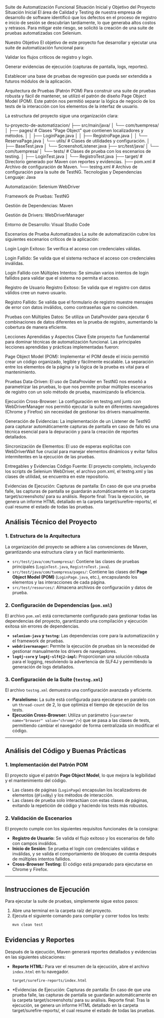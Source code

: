 



Suite de Automatización Funcional
Situación Inicial y Objetivo del Proyecto
Situación Inicial
El área de Calidad y Testing de nuestra empresa de desarrollo de software identificó que los defectos en el proceso de registro e inicio de sesión se descubrían tardíamente, lo que generaba altos costos y retrasos. Para mitigar este riesgo, se solicitó la creación de una suite de pruebas automatizadas con Selenium.

Nuestro Objetivo
El objetivo de este proyecto fue desarrollar y ejecutar una suite de automatización funcional para:

Validar los flujos críticos de registro y login.

Generar evidencias de ejecución (capturas de pantalla, logs, reportes).

Establecer una base de pruebas de regresión que pueda ser extendida a futuros módulos de la aplicación.

Arquitectura de Pruebas (Patrón POM)
Para construir una suite de pruebas robusta y fácil de mantener, se utilizó el patrón de diseño Page Object Model (POM). Este patrón nos permitió separar la lógica de negocio de los tests de la interacción con los elementos de la interfaz de usuario.

La estructura del proyecto sigue una organización clara:

tu-proyecto-de-automatizacion/
├── src/main/java/
│   └── com/tuempresa/
│       ├── pages/               # Clases "Page Object" que contienen localizadores y métodos.
│       │   ├── LoginPage.java
│       │   ├── RegistroPage.java
│       │   └── ReservaPage.java
│       └── utils/               # Clases de utilidades y configuración.
│           ├── BaseTest.java
│           └── ScreenshotListener.java
├── src/test/java/
│   └── com/tuempresa/
│       └── tests/               # Clases de prueba con los escenarios de testing.
│           ├── LoginTest.java
│           └── RegistroTest.java
├── target/                      # Directorio generado por Maven con reportes y evidencias.
├── pom.xml                      # Archivo de configuración de Maven.
└── testng.xml                   # Archivo de configuración para la suite de TestNG.
Tecnologías y Dependencias
Lenguaje: Java

Automatización: Selenium WebDriver

Framework de Pruebas: TestNG

Gestión de Dependencias: Maven

Gestión de Drivers: WebDriverManager

Entorno de Desarrollo: Visual Studio Code

Escenarios de Prueba Automatizados
La suite de automatización cubre los siguientes escenarios críticos de la aplicación:

Login
Login Exitoso: Se verifica el acceso con credenciales válidas.

Login Fallido: Se valida que el sistema rechace el acceso con credenciales inválidas.

Login Fallido con Múltiples Intentos: Se simulan varios intentos de login fallidos para validar que el sistema no permita el acceso.

Registro de Usuario
Registro Exitoso: Se valida que el registro con datos válidos cree un nuevo usuario.

Registro Fallido: Se valida que el formulario de registro muestre mensajes de error con datos inválidos, como contraseñas que no coinciden.

Pruebas con Múltiples Datos: Se utiliza un DataProvider para ejecutar 6 combinaciones de datos diferentes en la prueba de registro, aumentando la cobertura de manera eficiente.

Lecciones Aprendidas y Aspectos Clave
Este proyecto fue fundamental para dominar técnicas de automatización funcional. Las principales lecciones aprendidas y prácticas implementadas fueron:

Page Object Model (POM): Implementar el POM desde el inicio permitió crear un código organizado, legible y fácilmente escalable. La separación entre los elementos de la página y la lógica de la prueba es vital para el mantenimiento.

Pruebas Data-Driven: El uso de DataProvider en TestNG nos enseñó a parametrizar las pruebas, lo que nos permite probar múltiples escenarios de registro con un solo método de prueba, maximizando la eficiencia.

Ejecución Cross-Browser: La configuración en testng.xml junto con WebDriverManager nos permitió ejecutar la suite en diferentes navegadores (Chrome y Firefox) sin necesidad de gestionar los drivers manualmente.

Generación de Evidencias: La implementación de un Listener de TestNG para capturar automáticamente capturas de pantalla en caso de fallo es una técnica esencial para la depuración y para la creación de reportes detallados.

Sincronización de Elementos: El uso de esperas explícitas con WebDriverWait fue crucial para manejar elementos dinámicos y evitar fallos intermitentes en la ejecución de las pruebas.

Entregables y Evidencias
Código Fuente: El proyecto completo, incluyendo los scripts de Selenium WebDriver, el archivo pom.xml, el testng.xml y las clases de utilidad, se encuentra en este repositorio.

Evidencias de Ejecución:
Capturas de pantalla: En caso de que una prueba falle, las capturas de pantalla se guardarán automáticamente en la carpeta target/screenshots/ para su análisis.
Reporte final: Tras la ejecución, se genera un informe HTML detallado en la carpeta target/surefire-reports/, el cual resume el estado de todas las pruebas.


 ## Análisis Técnico del Proyecto

### 1. Estructura de la Arquitectura
La organización del proyecto se adhiere a las convenciones de Maven, garantizando una estructura clara y un fácil mantenimiento.
* `src/test/java/com/tuempresa/`: Contiene las clases de pruebas principales (`LoginTest.java`, `RegistroTest.java`).
* `src/test/java/com/tuempresa/pages/`: Contiene las clases del **Page Object Model (POM)** (`LoginPage.java`, etc.), encapsulando los elementos y las interacciones de cada página.
* `src/test/resources/`: Almacena archivos de configuración y datos de prueba.

### 2. Configuración de Dependencias (`pom.xml`)
El archivo `pom.xml` está correctamente configurado para gestionar todas las dependencias del proyecto, garantizando una compilación y ejecución exitosa sin errores de dependencias.
* **`selenium-java` y `testng`:** Las dependencias core para la automatización y el framework de pruebas.
* **`webdrivermanager`:** Permite la ejecución de pruebas sin la necesidad de gestionar manualmente los drivers de navegadores.
* **`log4j-core` y `log4j-slf4j2-impl`:** Proporcionan una solución robusta para el logging, resolviendo la advertencia de SLF4J y permitiendo la generación de logs detallados.

### 3. Configuración de la Suite (`testng.xml`)
El archivo `testng.xml` demuestra una configuración avanzada y eficiente.
* **Paralelismo:** La suite está configurada para ejecutarse en paralelo con un `thread-count` de 2, lo que optimiza el tiempo de ejecución de los tests.
* **Ejecución Cross-Browser:** Utiliza un parámetro (`<parameter name="browser" value="chrome"/>`) que se pasa a las clases de tests, permitiendo cambiar el navegador de forma centralizada sin modificar el código.

---

## Análisis del Código y Buenas Prácticas

### 1. Implementación del Patrón POM
El proyecto sigue el patrón **Page Object Model**, lo que mejora la legibilidad y el mantenimiento del código.
* Las clases de páginas (`LoginPage`) encapsulan los localizadores de elementos (`@FindBy`) y los métodos de interacción.
* Las clases de prueba solo interactúan con estas clases de páginas, evitando la repetición de código y haciendo los tests más robustos.

### 2. Validación de Escenarios
El proyecto cumple con los siguientes requisitos funcionales de la consigna:
* **Registro de Usuario:** Se valida el flujo exitoso y los escenarios de fallo con campos inválidos.
* **Inicio de Sesión:** Se prueba el login con credenciales válidas e inválidas, y se valida el comportamiento de bloqueo de cuenta después de múltiples intentos fallidos.
* **Cross-Browser Testing:** El código está preparado para ejecutarse en Chrome y Firefox.

---

## Instrucciones de Ejecución
Para ejecutar la suite de pruebas, simplemente sigue estos pasos:

1.  Abre una terminal en la carpeta raíz del proyecto.
2.  Ejecuta el siguiente comando para compilar y correr todos los tests:
    ```bash
    mvn clean test
    ```

## Evidencias y Reportes
Después de la ejecución, Maven generará reportes detallados y evidencias en las siguientes ubicaciones:

* **Reporte HTML:** Para ver el resumen de la ejecución, abre el archivo `index.html` en tu navegador.
    ```
    target/surefire-reports/index.html
    ```
* *Evidencias de Ejecución:
Capturas de pantalla: En caso de que una prueba falle, las capturas de pantalla se guardarán automáticamente en la carpeta target/screenshots/ para su análisis.
Reporte final: Tras la ejecución, se genera un informe HTML detallado en la carpeta target/surefire-reports/, el cual resume el estado de todas las pruebas.

    ```


